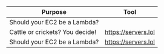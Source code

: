 | Purpose                        | Tool                            |
|--------------------------------|---------------------------------------|
| Should your EC2 be a Lambda? 
Cattle or crickets? You decide!  |  https://servers.lol  | 
| Should your EC2 be a Lambda?   |  https://servers.lol  | 

